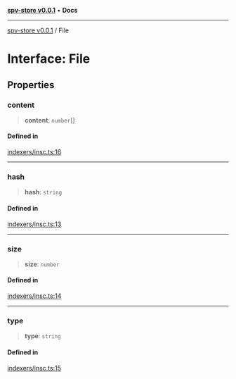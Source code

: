 [**spv-store v0.0.1**](../README.md) • **Docs**

***

[spv-store v0.0.1](../globals.md) / File

# Interface: File

## Properties

### content

> **content**: `number`[]

#### Defined in

[indexers/insc.ts:16](https://github.com/shruggr/ts-casemod-spv/blob/3ea4eaa98b52595d9cf79b03096c7b1d167ad808/src/indexers/insc.ts#L16)

***

### hash

> **hash**: `string`

#### Defined in

[indexers/insc.ts:13](https://github.com/shruggr/ts-casemod-spv/blob/3ea4eaa98b52595d9cf79b03096c7b1d167ad808/src/indexers/insc.ts#L13)

***

### size

> **size**: `number`

#### Defined in

[indexers/insc.ts:14](https://github.com/shruggr/ts-casemod-spv/blob/3ea4eaa98b52595d9cf79b03096c7b1d167ad808/src/indexers/insc.ts#L14)

***

### type

> **type**: `string`

#### Defined in

[indexers/insc.ts:15](https://github.com/shruggr/ts-casemod-spv/blob/3ea4eaa98b52595d9cf79b03096c7b1d167ad808/src/indexers/insc.ts#L15)

